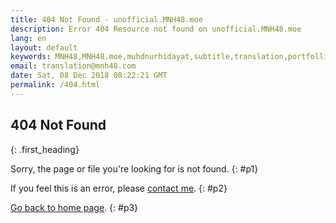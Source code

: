 ```yaml
---
title: 404 Not Found - unofficial.MNH48.moe
description: Error 404 Resource not found on unofficial.MNH48.moe
lang: en
layout: default
keywords: MNH48,MNH48.moe,muhdnurhidayat,subtitle,translation,portfollio
email: translation@mnh48.com
date: Sat, 08 Dec 2018 08:22:21 GMT
permalink: /404.html
---
```


## 404 Not Found
{: .first_heading}

Sorry, the page or file you're looking for is not found.
{: #p1}


If you feel this is an error, please [contact me](https://mnh48.moe/en/contact.html "Contact me").
{: #p2}

[Go back to home page](https://mnh48.moe/en "MNH48 Home").
{: #p3}


<script>
var x = document.referrer;
if (x.endsWith('.jawi.html')==true)
{
	document.getElementById('404-not-found').innerHTML='<span dir="rtl">رالت 404: سومبر تيدق دجومڤأي - MNH48.moe</span>';
	document.getElementById('p1').innerHTML='<span dir="rtl">معاف، هلامن اتاو فايل يڠ اندا چاري تيدق دجومڤأي.</span>';
	document.getElementById('p2').innerHTML='<span dir="rtl">جك اندا راس اين سواتو كسيلاڤن، سيلا <a href="https://mnh48.moe/ms-Arab/contact.html" title="هوبوڠي ساي">هوبوڠي ساي</a></span>.';
	document.getElementById('p3').innerHTML='<span dir="rtl"><a href="https://mnh48.moe/ms-Arab/" title="لامن اوتام">باليق ك لامن اوتام</a>.</span>';
	document.getElementById('top-home').innerHTML='<span dir="rtl"><a data-scroll href="https://mnh48.moe/ms-Arab/">لامن اوتام</a></span>';
	document.getElementById('top-website').innerHTML='<span dir="rtl"><a href="https://jawi.mnh48.com/">لامن ڤريبادي</a></span>';
	document.getElementById('top-minetest').innerHTML='<span dir="rtl"><a href="https://mt.mnh48.com/search/label/%D8%A8%D9%87%D8%A7%D8%B3%20%D9%85%D9%84%D8%A7%D9%8A%D9%88">Minetest!!!</a></span>';
	document.getElementById('top-support').innerHTML='<span dir="rtl"><a href="https://mnh48.moe/ms-Arab/support/index.html">بنتو ساي</a></span>';
	document.getElementById('headlinetag').innerHTML='<span dir="rtl"> منترجمه ك بهاس ملايو سجق تاهون 2012، دان مڽومبڠ كڤد سومبر تربوك. </span>';
	document.title='<span dir="rtl">رالت 404: سومبر تيدق دجومڤأي - MNH48.moe</span>';
	$('meta[name="description"]').attr('content', 'معاف، هلامن اتاو فايل يڠ اندا چاري تيدق دجومڤأي.');
}else if (x.endsWith('.ms.html')==true)
{
	document.getElementById('404-not-found').innerHTML='RALAT 404: SUMBER TIDAK DIJUMPAI - unofficial.MNH48.moe';
	document.getElementById('p1').innerHTML='Maaf, halaman atau fail yang anda cari tidak dijumpai.';
	document.getElementById('p2').innerHTML='Jika anda rasa ini suatu kesilapan, sila <a href="https://mnh48.moe/ms/contact.html" title="Hubungi Saya">hubungi saya</a>.';
	document.getElementById('p3').innerHTML='<a href="https://mnh48.moe/ms/" title="Laman Utama">Balik ke laman utama</a>.';
	document.getElementById('top-home').innerHTML='<a data-scroll href="https://mnh48.moe/ms/">Laman Utama</a>';
	document.getElementById('top-website').innerHTML='<a href="https://ms.mnh48.com/">Laman Peribadi</a>';
	document.getElementById('top-minetest').innerHTML='<a href="https://mt.mnh48.com/search/label/Bahasa%20Melayu">Minetest!!!</a>';
	document.getElementById('top-support').innerHTML='<a href="https://mnh48.moe/ms/support/index.html">Bantu Saya</a>';
	document.getElementById('headlinetag').innerHTML='Menterjemah ke bahasa Melayu sejak tahun 2012, dan menyumbang kepada sumber terbuka.';
	document.title='RALAT 404: SUMBER TIDAK DIJUMPAI - MNH48.moe';
	$('meta[name="description"]').attr('content', 'Maaf, halaman atau fail yang anda cari tidak dijumpai.');
}else if (x.endsWith('.ja.html')==true)
{
	document.getElementById('404-not-found').innerHTML='エラー４０４：リソースが見つからなかった - unofficial.MNH48.moe';
	document.getElementById('p1').innerHTML='探しているページやファイルがありませんからすみませんでした。';
	document.getElementById('p2').innerHTML='これが間違っていると思うなら、私と<a href="https://mnh48.moe/ja/contact.html" title="連絡する">連絡して</a>ください。';
	document.getElementById('p3').innerHTML='<a href="https://mnh48.moe/ja/" title="ホームページ">ホームページへかえる</a>。';
	document.getElementById('top-home').innerHTML='<a data-scroll href="https://mnh48.moe/ja/">ホームページ</a>';
	document.getElementById('top-website').innerHTML='<a href="https://ja.mnh48.com/">個人のウェブサイト</a>';
	document.getElementById('top-minetest').innerHTML='<a href="https://mt.mnh48.com/search/label/日本語">マインテスト！！！</a>';
	document.getElementById('top-support').innerHTML='<a href="https://mnh48.moe/ja/support/index.html">寄付する</a>';
	document.getElementById('headlinetag').innerHTML='２０１２年からマレー語に翻訳しています。オープンソースの投稿者です。';
	document.title='エラー４０４：リソースが見つからなかった - MNH48.moe';
	$('meta[name="description"]').attr('content', '探しているページやファイルがありませんからすみませんでした。');
}else if (x.startsWith('zh-Hans',18)==true)
{
	document.getElementById('404-not-found').innerHTML='出了错误 404 ： 找不到资源 - unofficial.MNH48.moe';
	document.getElementById('p1').innerHTML='对不起，您所找的页面或文件不存在。';
	document.getElementById('p2').innerHTML='诺你觉得这是技术故障，请<a href="https://mnh48.moe/zh-Hans/contact.html" title="捐助">告诉我</a>。';
	document.getElementById('p3').innerHTML='<a href="https://mnh48.moe/zh-Hans/" title="首页">回去首页</a>。';
	document.getElementById('top-home').innerHTML='<a data-scroll href="https://mnh48.moe/zh-Hans/">首页</a>';
	document.getElementById('top-website').innerHTML='<a href="https://zh.mnh48.com/">个人网站</a>';
	document.getElementById('top-minetest').innerHTML='<a href="https://mt.mnh48.com/search/label/中文">试采世界！！！</a>';
	document.getElementById('top-support').innerHTML='<a href="https://mnh48.moe/zh-Hans/support/index.html">捐助</a>';
	document.getElementById('headlinetag').innerHTML='由2012年开始翻译马来文，也当开源贡献者。 ';
	document.title='出了错误 404 ： 找不到资源 - MNH48.moe';
	$('meta[name="description"]').attr('content', '对不起，您所找的页面或文件不存在。');
}
</script>
